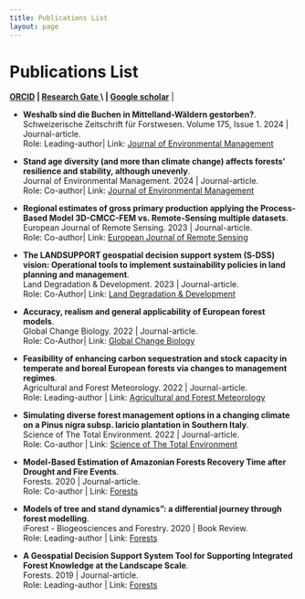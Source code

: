 ```yaml
---
title: Publications List
layout: page
---
```


# Publications List

**[ORCID](https://orcid.org/0000-0003-2600-984X)  \|  [Research Gate ](https://www.researchgate.net/profile/Gina-Marano)\ |  [Google scholar](https://scholar.google.com/citations?user=OOLvF6kAAAAJ&hl=it)**
|

* **Weshalb sind die Buchen in Mittelland-Wäldern gestorben?**.  
  Schweizerische Zeitschrift für Forstwesen. Volume 175, Issue 1. 2024 \|  Journal-article.  
  Role: Leading-author|  Link: [Journal of Environmental Management ](< https://meridian.allenpress.com/szf/issue/175/1>)



* **Stand age diversity (and more than climate change) affects forests’ resilience and stability, although unevenly**.  
  Journal of Environmental Management. 2024 \|  Journal-article.  
  Role: Co-author|  Link: [Journal of Environmental Management ](< https://www.sciencedirect.com/science/article/pii/S0301479724018085?via%3Dihub>)


* **Regional estimates of gross primary production applying the Process-Based Model 3D-CMCC-FEM vs. Remote-Sensing multiple datasets**.  
  European Journal of Remote Sensing. 2023 \|  Journal-article.  
  Role: Co-author|  Link: [European Journal of Remote Sensing ](< https://www.tandfonline.com/doi/full/10.1080/22797254.2023.2301657>)

  

* **The LANDSUPPORT geospatial decision support system (S‐DSS) vision: Operational tools to implement sustainability policies in land planning and management**.  
  Land Degradation & Development. 2023 \| Journal-article.  
  Role: Co-Author|  Link: [Land Degradation & Development](<https://onlinelibrary.wiley.com/doi/10.1002/ldr.4954>)

  

* **Accuracy, realism and general applicability of European forest models**.  
  Global Change Biology. 2022 \| Journal-article.  
  Role: Co-Author|  Link: [Global Change Biology](<https://onlinelibrary.wiley.com/doi/10.1111/gcb.16384>)

  

* **Feasibility of enhancing carbon sequestration and stock capacity in temperate and boreal European forests via changes to management regimes**.  
  Agricultural and Forest Meteorology. 2022 \| Journal-article.  
  Role: Leading-author |  Link: [Agricultural and Forest Meteorology](<https://www.sciencedirect.com/science/article/pii/S0168192322003902?via%3Dihub>)
  

* **Simulating diverse forest management options in a changing climate on a Pinus nigra subsp. laricio plantation in Southern Italy**.  
  Science of The Total Environment. 2022 \| Journal-article.  
  Role: Co-author |  Link: [Science of The Total Environment](<https://www.sciencedirect.com/science/article/abs/pii/S0048969722064609?via%3Dihub>)
  
  
  
* **Model-Based Estimation of Amazonian Forests Recovery Time after Drought and Fire Events**.  
  Forests. 2020 \| Journal-article.  
  Role: Co-author | Link: [Forests](<https://www.mdpi.com/1999-4907/12/1/8>)
  
  
  
* **Models of tree and stand dynamics”: a differential journey through forest modelling**.  
  iForest - Biogeosciences and Forestry. 2020 \| Book Review.  
  Role: Leading-author | Link: [Forests](<https://iforest.sisef.org/abstract/?id=ifor0061-013>)



* **A Geospatial Decision Support System Tool for Supporting Integrated Forest Knowledge at the Landscape Scale**.  
  Forests. 2019 \| Journal-article.  
  Role: Leading-author | Link: [Forests](<https://www.mdpi.com/1999-4907/10/8/690>)
    
  
  
    
